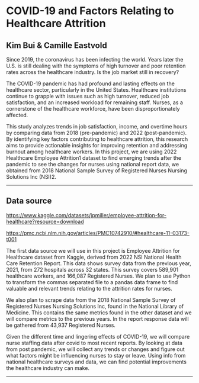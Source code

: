 # COVID-19 and Factors Relating to Healthcare Attrition 

## Kim Bui & Camille Eastvold  

Since 2019, the coronavirus has been infecting the world. Years later the U.S. is still dealing with the symptoms of high turnover and poor retention rates across the healthcare industry. Is the job market still in recovery?  

The COVID-19 pandemic has had profound and lasting effects on the healthcare sector, particularly in the United States. Healthcare institutions continue to grapple with issues such as high turnover, reduced job satisfaction, and an increased workload for remaining staff. Nurses, as a cornerstone of the healthcare workforce, have been disproportionately affected. 

This study analyzes trends in job satisfaction, income, and overtime hours by comparing data from 2018 (pre-pandemic) and 2022 (post-pandemic). By identifying key factors contributing to healthcare attrition, this research aims to provide actionable insights for improving retention and addressing burnout among healthcare workers. In this project, we are using 2022 Healthcare Employee Attrition1 dataset to find emerging trends after the pandemic to see the changes for nurses using national report data, we obtained from 2018 National Sample Survey of Registered Nurses Nursing Solutions Inc (NSI)2. 

---

## Data source
   https://www.kaggle.com/datasets/jpmiller/employee-attrition-for-healthcare?resource=download
 
   https://pmc.ncbi.nlm.nih.gov/articles/PMC10742910/#healthcare-11-03173-t001 
 

The first data source we will use in this project is Employee Attrition for Healthcare dataset from Kaggle, derived from 2022 NSI National Health Care Retention Report. This data shows survey data from the previous year, 2021, from 272 hospitals across 32 states. This survey covers 589,901 healthcare workers, and 166,087 Registered Nurses. We plan to use Python to transform the commas separated file to a pandas data frame to find valuable and relevant trends relating to the attrition rates for nurses.  
 
We also plan to scrape data from the 2018 National Sample Survey of Registered Nurses Nursing Solutions Inc, found in the National Library of Medicine. This contains the same metrics found in the other dataset and we will compare metrics to the previous years. In the report response data will be gathered from 43,937 Registered Nurses. 
 
Given the different time and lingering effects of COVID-19, we will compare nurse staffing data after covid to most recent reports. By looking at data from post pandemic, we will collect any trends or changes and figure out what factors might be influencing nurses to stay or leave. Using info from national healthcare surveys and data, we can find potential improvements the healthcare industry can make. 



---
